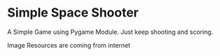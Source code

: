 # Simple Space Shooter
A Simple Game using Pygame Module. Just keep shooting and scoring.


Image Resources are coming from internet

